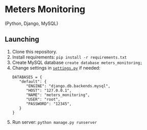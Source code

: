 # Meters Monitoring

(Python, Django, MySQL)

## Launching

1. Clone this repository.
2. Install requirements: `pip install -r requirements.txt`
3. Create MySQL database `create database meters_monitoring;`
4. Change settings in [`settings.py`][settings-location] if needed: 
   ```
   DATABASES = {
      "default": {
         "ENGINE": "django.db.backends.mysql",
         "HOST": "127.0.0.1",
         "NAME": "meters_monitoring",
         "USER": "root",
         "PASSWORD": "12345",
      }
   }
   ```
5. Run server: `python manage.py runserver`

[settings-location]: MetersMonitoring/settings.py
